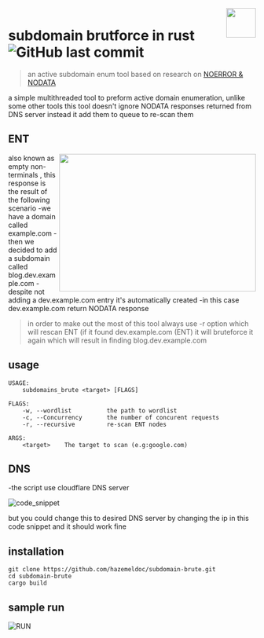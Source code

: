 <a href="https://www.linkedin.com/in/ahmed-hazem-b50124215">
    <img src="https://raw.githubusercontent.com/hazemeldoc/subdomain-brute/master/img/logo.svg" align="right" height="60" />
</a>

# subdomain brutforce in rust ![GitHub last commit](https://img.shields.io/github/last-commit/hazemeldoc/subdomain-brute?style=plastic)

> an active subdomain enum tool based on research on [NOERROR & NODATA](https://www.securesystems.de/blog/enhancing-subdomain-enumeration-ents-and-noerror/)

a simple multithreaded tool to preform active domain enumeration, unlike some other tools this tool doesn't ignore NODATA responses returned from DNS server instead it add them to queue to re-scan them

## ENT
<img src="https://github.com/hazemeldoc/subdomain-brute/raw/master/img/DNS_hierarchy.png" align="right" width="400" height="280"/>
also known as empty non-terminals , this response is the result of the following scenario
-we have a domain called example.com
-then we decided to add a subdomain called blog.dev.example.com
-despite not adding a dev.example.com entry it's automatically created
-in this case dev.example.com return NODATA response



>in order to make out the most of this tool always use -r option which will rescan ENT (if it found dev.example.com (ENT) it will bruteforce it again which will result in finding blog.dev.example.com 

## usage

```
USAGE:
    subdomains_brute <target> [FLAGS]

FLAGS:
    -w, --wordlist          the path to wordlist
    -c, --Concurrency       the number of concurent requests
    -r, --recursive         re-scan ENT nodes

ARGS:
    <target>    The target to scan (e.g:google.com)
```

## DNS 

-the script use cloudflare DNS server

![code_snippet](https://raw.githubusercontent.com/hazemeldoc/subdomain-brute/master/img/code.svg)

but you could change this to desired DNS server by changing the ip in this code snippet and it should work fine

## installation
```
git clone https://github.com/hazemeldoc/subdomain-brute.git
cd subdomain-brute
cargo build
```

## sample run
![RUN](https://github.com/hazemeldoc/subdomain-brute/raw/master/img/github.gif)
